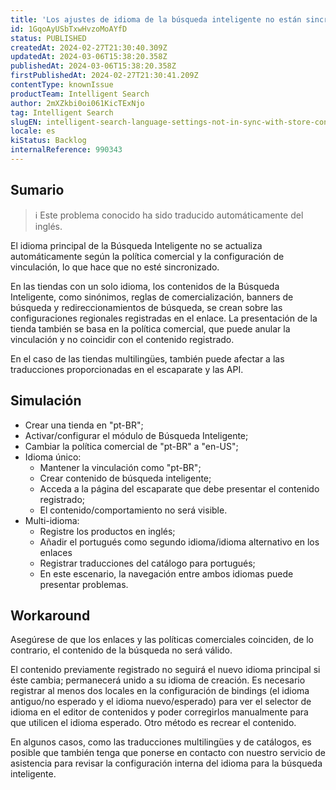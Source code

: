 ```yaml
---
title: 'Los ajustes de idioma de la búsqueda inteligente no están sincronizados con las configuraciones de las tiendas.'
id: 1GqoAyUSbTxwHvzoMoAYfD
status: PUBLISHED
createdAt: 2024-02-27T21:30:40.309Z
updatedAt: 2024-03-06T15:38:20.358Z
publishedAt: 2024-03-06T15:38:20.358Z
firstPublishedAt: 2024-02-27T21:30:41.209Z
contentType: knownIssue
productTeam: Intelligent Search
author: 2mXZkbi0oi061KicTExNjo
tag: Intelligent Search
slugEN: intelligent-search-language-settings-not-in-sync-with-store-configurations
locale: es
kiStatus: Backlog
internalReference: 990343
---
```


## Sumario

>ℹ️ Este problema conocido ha sido traducido automáticamente del inglés.


El idioma principal de la Búsqueda Inteligente no se actualiza automáticamente según la política comercial y la configuración de vinculación, lo que hace que no esté sincronizado.

En las tiendas con un solo idioma, los contenidos de la Búsqueda Inteligente, como sinónimos, reglas de comercialización, banners de búsqueda y redireccionamientos de búsqueda, se crean sobre las configuraciones regionales registradas en el enlace. La presentación de la tienda también se basa en la política comercial, que puede anular la vinculación y no coincidir con el contenido registrado.

En el caso de las tiendas multilingües, también puede afectar a las traducciones proporcionadas en el escaparate y las API.



## Simulación



- Crear una tienda en "pt-BR";
- Activar/configurar el módulo de Búsqueda Inteligente;
- Cambiar la política comercial de "pt-BR" a "en-US";
- Idioma único:
  - Mantener la vinculación como "pt-BR";
  - Crear contenido de búsqueda inteligente;
  - Acceda a la página del escaparate que debe presentar el contenido registrado;
  - El contenido/comportamiento no será visible.
- Multi-idioma:
  - Registre los productos en inglés;
  - Añadir el portugués como segundo idioma/idioma alternativo en los enlaces
  - Registrar traducciones del catálogo para portugués;
  - En este escenario, la navegación entre ambos idiomas puede presentar problemas.




## Workaround


Asegúrese de que los enlaces y las políticas comerciales coinciden, de lo contrario, el contenido de la búsqueda no será válido.

El contenido previamente registrado no seguirá el nuevo idioma principal si éste cambia; permanecerá unido a su idioma de creación. Es necesario registrar al menos dos locales en la configuración de bindings (el idioma antiguo/no esperado y el idioma nuevo/esperado) para ver el selector de idioma en el editor de contenidos y poder corregirlos manualmente para que utilicen el idioma esperado. Otro método es recrear el contenido.

En algunos casos, como las traducciones multilingües y de catálogos, es posible que también tenga que ponerse en contacto con nuestro servicio de asistencia para revisar la configuración interna del idioma para la búsqueda inteligente.





